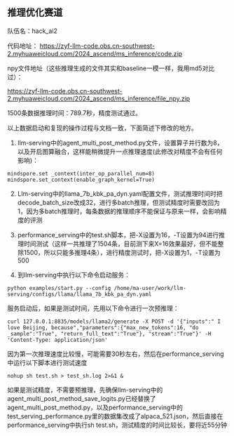 ## 推理优化赛道

队伍名：hack_ai2

代码地址：
https://zyf-llm-code.obs.cn-southwest-2.myhuaweicloud.com/2024_ascend/ms_inference/code.zip

npy文件地址（这些推理生成的文件其实和baseline一模一样，我用md5对比过）：

https://zyf-llm-code.obs.cn-southwest-2.myhuaweicloud.com/2024_ascend/ms_inference/file_npy.zip

1500条数据推理时间：789.7秒，精度测试通过。


以上数据启动和复现的操作过程与文档一致，下面简述下修改的地方。

1.	llm-serving中的agent_multi_post_method.py文件，设置算子并行数为8，以及开启图算融合，这样能稍微提升一点推理速度(此修改对精度不会有任何影响)：

```
mindspore.set _context(inter_op_parallel_num=8)
mindspore.set_context(enable_graph_kernel=True)
```
2.	Llm-serving中的llama_7b_kbk_pa_dyn.yaml配置文件，测试推理时间时把decode_batch_size改成32，进行多batch推理，但测试精度时需要改回为1，因为多batch推理时，每条数据的推理顺序不能保证与原来一样，会影响精度的评测


3.	performance_serving中的test.sh脚本，把-X设置为16，-T设置为94进行推理时间测试（这样一共推理了1504条，目前测下来X=16效果最好，但不能整除1500，所以只能多推理4条），进行精度测试时，把-X设置为1，-T设置为500

4.	到llm-serving中执行以下命令启动服务：

```
python examples/start.py --config /home/ma-user/work/llm-serving/configs/llama/llama_7b_kbk_pa_dyn.yaml
```


服务启动后，如果是测试时间，先用以下命令进行一次预推理：
```
curl 127.0.0.1:8835/models/llama2/generate -X POST -d '{"inputs":" I love Beijing, because","parameters":{"max_new_tokens":16, "do _sample":"True", "return_full_text":"True"}, "stream":"True"}' -H 'Content-Type: application/json'
```

因为第一次推理速度比较慢，可能需要30秒左右，然后在performance_serving中运行以下脚本进行测试速度
```
nohup sh test.sh > test_sh.log 2>&1 &
```

如果是测试精度，不需要预推理，先确保llm-serving中的agent_multi_post_method_save_logits.py已经替换了agent_multi_post_method.py，以及performance_serving中的test_serving_performance.py里的数据集改成了alpaca_521.json，然后直接在performance_serving中执行sh test.sh，测试精度的时间比较长，要将近55分钟

